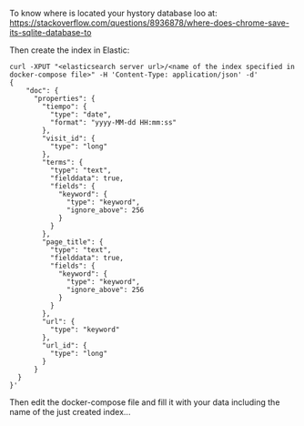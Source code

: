 
To know where is located your hystory database loo at:
https://stackoverflow.com/questions/8936878/where-does-chrome-save-its-sqlite-database-to

Then create the index in Elastic:

```
curl -XPUT "<elasticsearch server url>/<name of the index specified in docker-compose file>" -H 'Content-Type: application/json' -d'
{
    "doc": {
      "properties": {
        "tiempo": {
          "type": "date",
          "format": "yyyy-MM-dd HH:mm:ss"
        },
        "visit_id": {
          "type": "long"
        },
        "terms": {
          "type": "text",
          "fielddata": true,
          "fields": {
            "keyword": {
              "type": "keyword",
              "ignore_above": 256
            }
          }
        },
        "page_title": {
          "type": "text",
          "fielddata": true,
          "fields": {
            "keyword": {
              "type": "keyword",
              "ignore_above": 256
            }
          }
        },
        "url": {
          "type": "keyword"
        },
        "url_id": {
          "type": "long"
        }
      }
  }
}'
```
Then edit the docker-compose file and fill it with your data including the name of the just created index...
